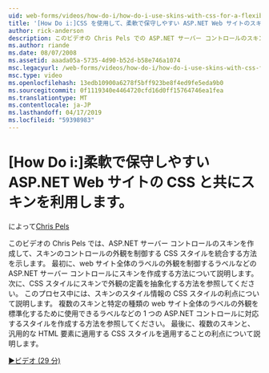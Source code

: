 ```yaml
---
uid: web-forms/videos/how-do-i/how-do-i-use-skins-with-css-for-a-flexible-and-maintainable-aspnet-web-site
title: '[How Do i:]CSS を使用して、柔軟で保守しやすい ASP.NET Web サイトのスキンを使用して |Microsoft Docs'
author: rick-anderson
description: このビデオの Chris Pels での ASP.NET サーバー コントロールのスキンを作成して、スキン contr. の外観を制御する CSS スタイルを組み込む方法を示しています.
ms.author: riande
ms.date: 08/07/2008
ms.assetid: aaada05a-5735-4d90-b52d-b58e746a1074
msc.legacyurl: /web-forms/videos/how-do-i/how-do-i-use-skins-with-css-for-a-flexible-and-maintainable-aspnet-web-site
msc.type: video
ms.openlocfilehash: 13edb10900a6278f5bff923be8f4ed9fe5eda9b0
ms.sourcegitcommit: 0f1119340e4464720cfd16d0ff15764746ea1fea
ms.translationtype: MT
ms.contentlocale: ja-JP
ms.lasthandoff: 04/17/2019
ms.locfileid: "59398983"
---
```

# <a name="how-do-i-use-skins-with-css-for-a-flexible-and-maintainable-aspnet-web-site"></a>[How Do i:]柔軟で保守しやすい ASP.NET Web サイトの CSS と共にスキンを利用します。

によって[Chris Pels](https://twitter.com/chrispels)

このビデオの Chris Pels では、ASP.NET サーバー コントロールのスキンを作成して、スキンのコントロールの外観を制御する CSS スタイルを統合する方法を示します。 最初に、web サイト全体のラベルの外観を制御するラベルなどの ASP.NET サーバー コントロールにスキンを作成する方法について説明します。 次に、CSS スタイルにスキンで外観の定義を抽象化する方法を参照してください。 このプロセス中には、スキンのスタイル情報の CSS スタイルの利点について説明します。 複数のスキンと特定の種類の web サイト全体のラベルの外観を標準化するために使用できるラベルなどの 1 つの ASP.NET コントロールに対応するスタイルを作成する方法を参照してください。 最後に、複数のスキンと、汎用的な HTML 要素に適用する CSS スタイルを適用することの利点について説明します。

[&#9654;ビデオ (29 分)](https://channel9.msdn.com/Blogs/ASP-NET-Site-Videos/how-do-i-use-skins-with-css-for-a-flexible-and-maintainable-aspnet-web-site)
